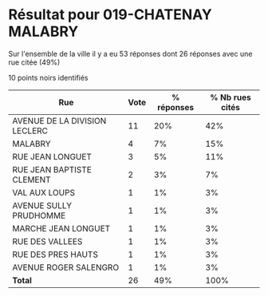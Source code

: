 # Résultat pour 019-CHATENAY MALABRY

Sur l'ensemble de la ville il y a eu 53 réponses dont 26 réponses avec une rue citée (49%)

10 points noirs identifiés

| Rue | Vote | % réponses | % Nb rues cités|
|-----|------|------------|----------------|
| AVENUE DE LA DIVISION LECLERC | 11 | 20% | 42%|
| MALABRY | 4 | 7% | 15%|
| RUE JEAN LONGUET | 3 | 5% | 11%|
| RUE JEAN BAPTISTE CLEMENT | 2 | 3% | 7%|
| VAL AUX LOUPS | 1 | 1% | 3%|
| AVENUE SULLY PRUDHOMME | 1 | 1% | 3%|
| MARCHE JEAN LONGUET | 1 | 1% | 3%|
| RUE DES VALLEES | 1 | 1% | 3%|
| RUE DES PRES HAUTS | 1 | 1% | 3%|
| AVENUE ROGER SALENGRO | 1 | 1% | 3%|
| **Total** | 26 | 49% | 100%|
